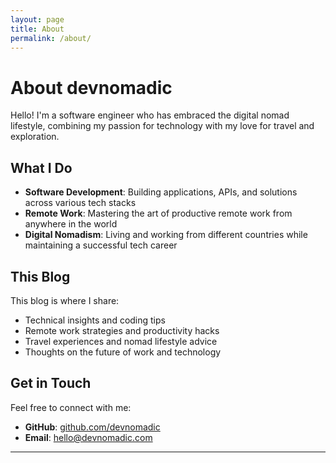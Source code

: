 ```yaml
---
layout: page
title: About
permalink: /about/
---
```


# About devnomadic

Hello! I'm a software engineer who has embraced the digital nomad lifestyle, combining my passion for technology with my love for travel and exploration.

## What I Do

- **Software Development**: Building applications, APIs, and solutions across various tech stacks
- **Remote Work**: Mastering the art of productive remote work from anywhere in the world
- **Digital Nomadism**: Living and working from different countries while maintaining a successful tech career

## This Blog

This blog is where I share:
- Technical insights and coding tips
- Remote work strategies and productivity hacks
- Travel experiences and nomad lifestyle advice
- Thoughts on the future of work and technology

## Get in Touch

Feel free to connect with me:
- **GitHub**: [github.com/devnomadic](https://github.com/devnomadic)
- **Email**: hello@devnomadic.com

---